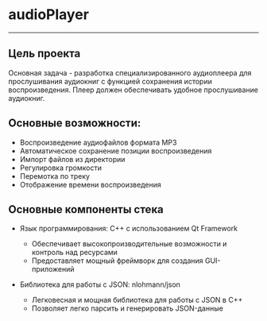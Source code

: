 # audioPlayer
____

## Цель проекта
Основная задача - разработка специализированного аудиоплеера для прослушивания аудиокниг с функцией сохранения истории воспроизведения. Плеер должен обеспечивать удобное прослушивание аудиокниг.

## Основные возможности:
+ Воспроизведение аудиофайлов формата MP3
+ Автоматическое сохранение позиции воспроизведения
+ Импорт файлов из директории
+ Регулировка громкости
+ Перемотка по треку
+ Отображение времени воспроизведения

## Основные компоненты стека

+ Язык программирования: C++ с использованием Qt Framework
    + Обеспечивает высокопроизводительные возможности и контроль над ресурсами
    + Предоставляет мощный фреймворк для создания GUI-приложений

+ Библиотека для работы с JSON: nlohmann/json

    + Легковесная и мощная библиотека для работы с JSON в C++
    + Позволяет легко парсить и генерировать JSON-данные
